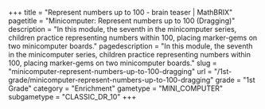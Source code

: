 +++
title = "Represent numbers up to 100 - brain teaser | MathBRIX"
pagetitle = "Minicomputer: Represent numbers up to 100 (Dragging)"
description = "In this module, the seventh in the minicomputer series, children practice representing numbers within 100, placing marker-gems on two minicomputer boards."
pagedescription = "In this module, the seventh in the minicomputer series, children practice representing numbers within 100, placing marker-gems on two minicomputer boards."
slug = "minicomputer-represent-numbers-up-to-100-dragging"
url = "/1st-grade/minicomputer-represent-numbers-up-to-100-dragging"
grade = "1st Grade"
category = "Enrichment"
gametype = "MINI_COMPUTER"
subgametype = "CLASSIC_DR_10"
+++